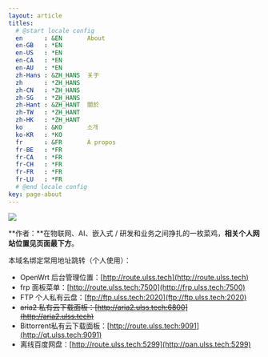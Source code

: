 ```yaml
---
layout: article
titles:
  # @start locale config
  en      : &EN       About
  en-GB   : *EN
  en-US   : *EN
  en-CA   : *EN
  en-AU   : *EN
  zh-Hans : &ZH_HANS  关于
  zh      : *ZH_HANS
  zh-CN   : *ZH_HANS
  zh-SG   : *ZH_HANS
  zh-Hant : &ZH_HANT  關於
  zh-TW   : *ZH_HANT
  zh-HK   : *ZH_HANT
  ko      : &KO       소개
  ko-KR   : *KO
  fr      : &FR       À propos
  fr-BE   : *FR
  fr-CA   : *FR
  fr-CH   : *FR
  fr-FR   : *FR
  fr-LU   : *FR
  # @end locale config
key: page-about
---
```


![](https://img-1253341704.cos.ap-shanghai.myqcloud.com/PICREWS5922.png)

**作者：**在物联网、AI、嵌入式 / 研发和业务之间挣扎的一枚菜鸡，**相关个人网站位置见页面最下方**。

本域名绑定常用地址跳转（个人使用）：

- OpenWrt 后台管理位置：[http://route.ulss.tech](http://route.ulss.tech)
- frp 面板菜单：[http://route.ulss.tech:7500](http://frp.ulss.tech:7500)
- FTP 个人私有云盘：[ftp://ftp.ulss.tech:2020](ftp://ftp.ulss.tech:2020)
- ~~aria2 私有云下载面板：[http://aria2.ulss.tech:6800](http://aria2.ulss.tech)~~
- Bittorrent私有云下载面板：[http://route.ulss.tech:9091](http://qt.ulss.tech:9091)
- 离线百度网盘：[http://route.ulss.tech:5299](http://pan.ulss.tech:5299)

